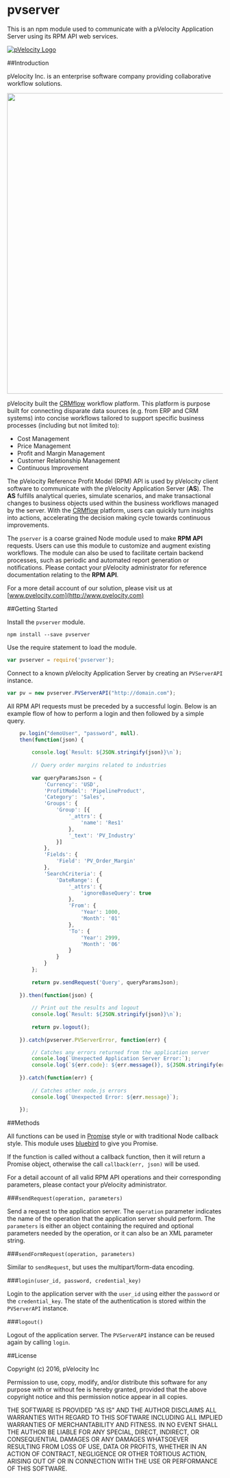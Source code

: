 # pvserver

This is an npm module used to communicate with a pVelocity Application Server using its RPM API web services.

[![pVelocity Logo](https://s3-us-west-2.amazonaws.com/pvmarketing/logo/pV+logo+transparent.png)](http://www.pvelocity.com)

##Introduction

pVelocity Inc. is an enterprise software company providing collaborative workflow solutions.

<img src="https://s3-us-west-2.amazonaws.com/pvmarketing/Images/Solution.png" width=700/>

pVelocity built the [CRMflow](http://www.crmflow.com) workflow platform. This platform is purpose built for connecting disparate data sources (e.g. from ERP and CRM systems) into concise workflows tailored to support specific business processes (including but not limited to):

* Cost Management
* Price Management
* Profit and Margin Management
* Customer Relationship Management
* Continuous Improvement

The pVelocity Reference Profit Model (RPM) API is used by pVelocity client software to communicate with the pVelocity Application Server (__AS__). The __AS__ fulfills analytical queries, simulate scenarios, and make transactional changes to business objects used within the business workflows managed by the server. With the [CRMflow](http://www.crmflow.com) platform, users can quickly turn insights into actions, accelerating the decision making cycle towards continuous improvements.

The ``pserver`` is a coarse grained Node module used to make __RPM API__ requests. Users can use this module to customize and augment existing workflows. The module can also be used to facilitate certain backend processes, such as periodic and automated report generation or notifications. Please contact your pVelocity administrator for reference documentation relating to the __RPM API__.

For a more detail account of our solution, please visit us at [www.pvelocity.com](http://www.pvelocity.com)

##Getting Started

Install the ``pvserver`` module.

	npm install --save pvserver

Use the require statement to load the module.

```js
var pvserver = require('pvserver');
```

Connect to a known pVelocity Application Server by creating an ``PVServerAPI`` instance.

```js
var pv = new pvserver.PVServerAPI("http://domain.com");
```

All RPM API requests must be preceded by a successful login. Below is an example flow of how to perform a login and then followed by a simple query.

```js
	pv.login("demoUser", "password", null).
	then(function(json) {
	
        console.log(`Result: ${JSON.stringify(json)}\n`);
        
		// Query order margins related to industries
		
    	var queryParamsJson = {
            'Currency': 'USD',
            'ProfitModel': 'PipelineProduct',
            'Category': 'Sales',
            'Groups': {
                'Group': [{
                    '_attrs': {
                        'name': 'Res1'
                    },
                    '_text': 'PV_Industry'
                }]
            },
            'Fields': {
                'Field': 'PV_Order_Margin'
            },
            'SearchCriteria': {
                'DateRange': {
                    '_attrs': {
                        'ignoreBaseQuery': true
                    },
                    'From': {
                        'Year': 1000,
                        'Month': '01'
                    },
                    'To': {
                        'Year': 2999,
                        'Month': '06'
                    }
                }
            }
        };
                
        return pv.sendRequest('Query', queryParamsJson);
    
    }).then(function(json) {
    
		// Print out the results and logout
        console.log(`Result: ${JSON.stringify(json)}\n`);
        
		return pv.logout();
    	
    }).catch(pvserver.PVServerError, function(err) {

		// Catches any errors returned from the application server
        console.log(`Unexpected Application Server Error:`);
        console.log(`${err.code}: ${err.message()}, ${JSON.stringify(err.status)}}`);
            
    }).catch(function(err) {
    
		// Catches other node.js errors
        console.log(`Unexpected Error: ${err.message}`);
        
    });
```

##Methods

All functions can be used in [Promise](https://developer.mozilla.org/en/docs/Web/JavaScript/Reference/Global_Objects/Promise) style or with traditional Node callback style. This module uses [bluebird](http://bluebirdjs.com/docs/getting-started.html) to give you Promise.

If the function is called without a callback function, then it will return a Promise object, otherwise the call ``callback(err, json)`` will be used.

For a detail account of all valid RPM API operations and their corresponding parameters, please contact your pVelocity administrator.

###``sendRequest(operation, parameters)``

Send a request to the application server. The ``operation`` parameter indicates the name of the operation that the application server should perform. The ``parameters`` is either an object containing the required and optional parameters needed by the operation, or it can also be an XML parameter string.

###``sendFormRequest(operation, parameters)``

Similar to ``sendRequest``, but uses the multipart/form-data encoding.

###``login(user_id, password, credential_key)``

Login to the application server with the ``user_id`` using either the ``password`` or the ``credential_key``. The state of the authentication is stored within the ``PVServerAPI`` instance.

###``logout()``

Logout of the application server. The ``PVServerAPI`` instance can be reused again by calling ``login``.

##License

Copyright (c) 2016, pVelocity Inc

Permission to use, copy, modify, and/or distribute this software for any
purpose with or without fee is hereby granted, provided that the above
copyright notice and this permission notice appear in all copies.

THE SOFTWARE IS PROVIDED "AS IS" AND THE AUTHOR DISCLAIMS ALL WARRANTIES
WITH REGARD TO THIS SOFTWARE INCLUDING ALL IMPLIED WARRANTIES OF
MERCHANTABILITY AND FITNESS. IN NO EVENT SHALL THE AUTHOR BE LIABLE FOR
ANY SPECIAL, DIRECT, INDIRECT, OR CONSEQUENTIAL DAMAGES OR ANY DAMAGES
WHATSOEVER RESULTING FROM LOSS OF USE, DATA OR PROFITS, WHETHER IN AN
ACTION OF CONTRACT, NEGLIGENCE OR OTHER TORTIOUS ACTION, ARISING OUT OF
OR IN CONNECTION WITH THE USE OR PERFORMANCE OF THIS SOFTWARE.